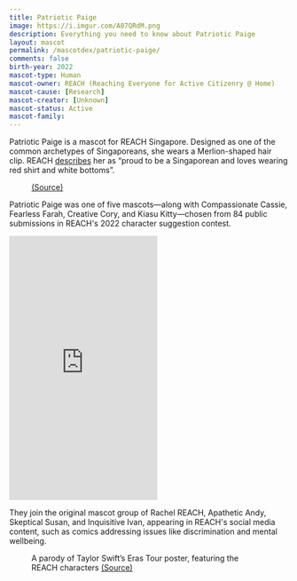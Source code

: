 ```yaml
---
title: Patriotic Paige
image: https://i.imgur.com/A07QRdM.png
description: Everything you need to know about Patriotic Paige
layout: mascot
permalink: /mascotdex/patriotic-paige/
comments: false
birth-year: 2022
mascot-type: Human
mascot-owner: REACH (Reaching Everyone for Active Citizenry @ Home)
mascot-cause: [Research]
mascot-creator: [Unknown]
mascot-status: Active
mascot-family:
---
```


Patriotic Paige is a mascot for REACH Singapore. Designed as one of the common archetypes of Singaporeans, she wears a Merlion-shaped hair clip. REACH <a href="https://www.reach.gov.sg/who-we-are/reach-characters">describes</a> her as “proud to be a Singaporean and loves wearing red shirt and white bottoms”.

<figure>
<img src="https://i.imgur.com/Uf8O65G.png" alt="">
<figcaption> <a href="https://www.reach.gov.sg/who-we-are/reach-characters">(Source)</a></figcaption>
</figure>

Patriotic Paige was one of five mascots—along with Compassionate Cassie, Fearless Farah, Creative Cory, and Kiasu Kitty—chosen from 84 public submissions in REACH's 2022 character suggestion contest. 
<iframe src="https://www.facebook.com/plugins/video.php?height=476&href=https%3A%2F%2Fwww.facebook.com%2FREACHSingapore%2Fvideos%2F766782307833574%2F&show_text=false&width=267&t=0" width="267" height="476" style="border:none;overflow:hidden" scrolling="no" frameborder="0" allowfullscreen="true" allow="autoplay; clipboard-write; encrypted-media; picture-in-picture; web-share" allowFullScreen="true"></iframe>

They join the original mascot group of Rachel REACH, Apathetic Andy, Skeptical Susan, and Inquisitive Ivan, appearing in REACH's social media content, such as comics addressing issues like discrimination and mental wellbeing.
<figure>
<img src="https://i.imgur.com/C1A4Vv1.jpg" alt="">
<figcaption>A parody of Taylor Swift’s Eras Tour poster, featuring the REACH characters <a href="https://www.facebook.com/photo/?fbid=793956392765655&set=a.223512983143335" target="_blank">(Source)</a></figcaption>
</figure>
